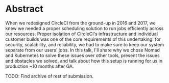 # Abstract
When we redesigned CircleCI from the ground-up in 2016 and 2017, we knew we needed a proper scheduling solution to run jobs efficiently across our resources. Proper isolation of CircleCI's infrastructure and individual customer builds was one of the core requirements of this undertaking: for security, scalability, and reliability, we had to make sure to keep our system separate from our users' jobs. In this talk, I'll share why we chose Nomad and Kubernetes to solve these issues over other tools, present the issues and obstacles we solved, and talk about how this setup is running for us in production ~10 months after GA.

TODO: Find archive of rest of submission.
